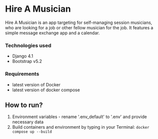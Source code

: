 # Hire A Musician
Hire A Musician is an app targeting for self-managing session musicians, who are looking for a job or other fellow 
musician for the job. It features a simple message exchange app and a calendar.

### Technologies used
- Django 4.1
- Bootstrap v5.2

### Requirements
- latest version of Docker
- latest version of docker compose

## How to run?
1. Environment variables - rename '.env_default' to '.env' and provide necessary data
2. Build containers and environment by typing in your Terminal: ```docker compose up --build```

